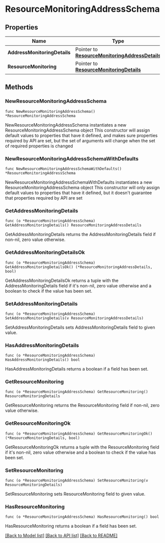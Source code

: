 # ResourceMonitoringAddressSchema

## Properties

Name | Type | Description | Notes
------------ | ------------- | ------------- | -------------
**AddressMonitoringDetails** | Pointer to [**ResourceMonitoringAddressDetails**](ResourceMonitoringAddressDetails.md) |  | [optional] 
**ResourceMonitoring** | Pointer to [**ResourceMonitoringDetails**](ResourceMonitoringDetails.md) |  | [optional] 

## Methods

### NewResourceMonitoringAddressSchema

`func NewResourceMonitoringAddressSchema() *ResourceMonitoringAddressSchema`

NewResourceMonitoringAddressSchema instantiates a new ResourceMonitoringAddressSchema object
This constructor will assign default values to properties that have it defined,
and makes sure properties required by API are set, but the set of arguments
will change when the set of required properties is changed

### NewResourceMonitoringAddressSchemaWithDefaults

`func NewResourceMonitoringAddressSchemaWithDefaults() *ResourceMonitoringAddressSchema`

NewResourceMonitoringAddressSchemaWithDefaults instantiates a new ResourceMonitoringAddressSchema object
This constructor will only assign default values to properties that have it defined,
but it doesn't guarantee that properties required by API are set

### GetAddressMonitoringDetails

`func (o *ResourceMonitoringAddressSchema) GetAddressMonitoringDetails() ResourceMonitoringAddressDetails`

GetAddressMonitoringDetails returns the AddressMonitoringDetails field if non-nil, zero value otherwise.

### GetAddressMonitoringDetailsOk

`func (o *ResourceMonitoringAddressSchema) GetAddressMonitoringDetailsOk() (*ResourceMonitoringAddressDetails, bool)`

GetAddressMonitoringDetailsOk returns a tuple with the AddressMonitoringDetails field if it's non-nil, zero value otherwise
and a boolean to check if the value has been set.

### SetAddressMonitoringDetails

`func (o *ResourceMonitoringAddressSchema) SetAddressMonitoringDetails(v ResourceMonitoringAddressDetails)`

SetAddressMonitoringDetails sets AddressMonitoringDetails field to given value.

### HasAddressMonitoringDetails

`func (o *ResourceMonitoringAddressSchema) HasAddressMonitoringDetails() bool`

HasAddressMonitoringDetails returns a boolean if a field has been set.

### GetResourceMonitoring

`func (o *ResourceMonitoringAddressSchema) GetResourceMonitoring() ResourceMonitoringDetails`

GetResourceMonitoring returns the ResourceMonitoring field if non-nil, zero value otherwise.

### GetResourceMonitoringOk

`func (o *ResourceMonitoringAddressSchema) GetResourceMonitoringOk() (*ResourceMonitoringDetails, bool)`

GetResourceMonitoringOk returns a tuple with the ResourceMonitoring field if it's non-nil, zero value otherwise
and a boolean to check if the value has been set.

### SetResourceMonitoring

`func (o *ResourceMonitoringAddressSchema) SetResourceMonitoring(v ResourceMonitoringDetails)`

SetResourceMonitoring sets ResourceMonitoring field to given value.

### HasResourceMonitoring

`func (o *ResourceMonitoringAddressSchema) HasResourceMonitoring() bool`

HasResourceMonitoring returns a boolean if a field has been set.


[[Back to Model list]](../README.md#documentation-for-models) [[Back to API list]](../README.md#documentation-for-api-endpoints) [[Back to README]](../README.md)


